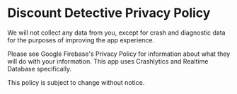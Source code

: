 # Discount Detective Privacy Policy
We will not collect any data from you, except for crash and diagnostic data for the purposes of improving the app experience.

Please see Google Firebase's Privacy Policy for information about what they will do with your information. This app uses Crashlytics and Realtime Database specifically.

This policy is subject to change without notice.
